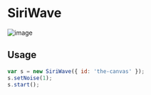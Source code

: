 # SiriWave

![image](http://cl.ly/image/0k1I3b2c3u2g)

## Usage

```javascript
var s = new SiriWave({ id: 'the-canvas' });
s.setNoise(1);
s.start();
```